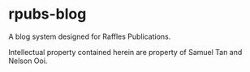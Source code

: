 # rpubs-blog
A blog system designed for Raffles Publications.

Intellectual property contained herein are property of Samuel Tan and Nelson Ooi.

